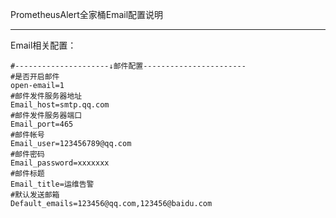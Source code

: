 PrometheusAlert全家桶Email配置说明

-----------------

Email相关配置：

```
#---------------------↓邮件配置-----------------------
#是否开启邮件
open-email=1
#邮件发件服务器地址
Email_host=smtp.qq.com
#邮件发件服务器端口
Email_port=465
#邮件帐号
Email_user=123456789@qq.com
#邮件密码
Email_password=xxxxxxx
#邮件标题
Email_title=运维告警
#默认发送邮箱
Default_emails=123456@qq.com,123456@baidu.com
```